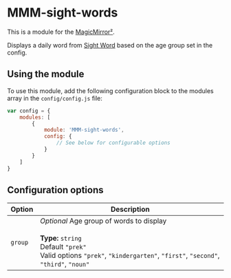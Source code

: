 # MMM-sight-words

This is a module for the [MagicMirror²](https://github.com/MichMich/MagicMirror/).

Displays a daily word from [Sight Word](http://www.sightwords.com/) based on the age group set in the config.

## Using the module

To use this module, add the following configuration block to the modules array in the `config/config.js` file:
```js
var config = {
    modules: [
        {
            module: 'MMM-sight-words',
            config: {
                // See below for configurable options
            }
        }
    ]
}
```

## Configuration options

| Option           | Description
|----------------- |-----------
| `group`          | *Optional* Age group of words to display <br><br>**Type:** `string` <br>Default `"prek"`<br>Valid options `"prek"`, `"kindergarten"`, `"first"`, `"second"`, `"third"`, `"noun"`

